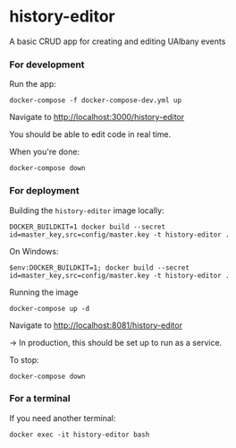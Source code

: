# history-editor
A basic CRUD app for creating and editing UAlbany events

### For development

Run the app:
```
docker-compose -f docker-compose-dev.yml up
```

Navigate to [http://localhost:3000/history-editor](http://localhost:3000/history-editor)

You should be able to edit code in real time.

When you're done:
```
docker-compose down
```

### For deployment

Building the `history-editor` image locally:
```
DOCKER_BUILDKIT=1 docker build --secret id=master_key,src=config/master.key -t history-editor .
```
On Windows:
```
$env:DOCKER_BUILDKIT=1; docker build --secret id=master_key,src=config/master.key -t history-editor .
```

Running the image
```
docker-compose up -d
```
Navigate to [http://localhost:8081/history-editor](http://localhost:8081/history-editor)

&#8594; In production, this should be set up to run as a service.

To stop:
```
docker-compose down
```

### For a terminal

If you need another terminal:
```
docker exec -it history-editor bash
```